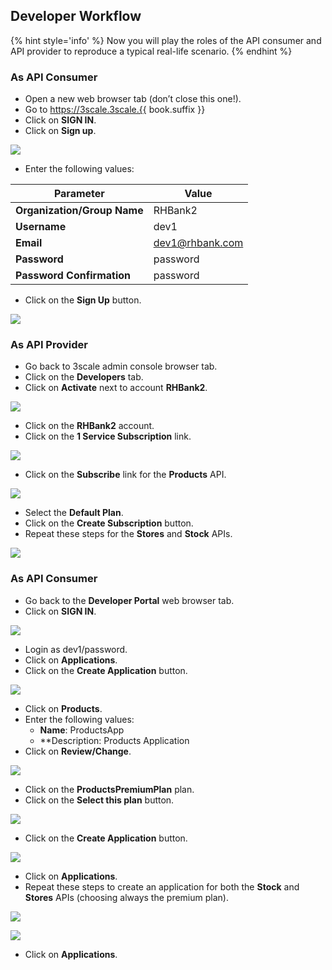 ## Developer Workflow

{% hint style='info' %}
Now you will play the roles of the API consumer and API provider to reproduce a typical real-life scenario.
{% endhint %}

### As API Consumer

* Open a new web browser tab (don’t close this one!).
* Go to https://3scale.3scale.{{ book.suffix }}
* Click on **SIGN IN**.
* Click on **Sign up**.

![](../assets/Selection_427.png)

* Enter the following values:

| Parameter | Value |
| --- | --- |
| **Organization/Group Name** | RHBank2 |
| **Username** | dev1 |
| **Email** | dev1@rhbank.com |
| **Password** | password |
| **Password Confirmation** | password |

* Click on the **Sign Up** button.

![](../assets/Selection_428.png)

### As API Provider

* Go back to 3scale admin console browser tab.
* Click on the **Developers** tab.
* Click on **Activate** next to account **RHBank2**.

![](../assets/Selection_425.png)

* Click on the **RHBank2** account.
* Click on the **1 Service Subscription** link.

![](../assets/Selection_429.png)

* Click on the **Subscribe** link for the **Products** API.

![](../assets/Selection_430.png)

* Select the **Default Plan**.
* Click on the **Create Subscription** button.
* Repeat these steps for the **Stores** and **Stock** APIs.

![](../assets/Selection_431.png)

### As API Consumer

* Go back to the **Developer Portal** web browser tab.
* Click on **SIGN IN**.

![](../assets/Selection_432.png)

* Login as dev1/password.
* Click on **Applications**.
* Click on the **Create Application** button.

![](../assets/Selection_433.png)

* Click on **Products**.
* Enter the following values:
    * **Name**: ProductsApp
    * **Description: Products Application
* Click on **Review/Change**.

![](../assets/Selection_434.png)

* Click on the **ProductsPremiumPlan** plan.
* Click on the **Select this plan** button.

![](../assets/Selection_435.png)

* Click on the **Create Application** button.

![](../assets/Selection_436.png)

* Click on **Applications**.
* Repeat these steps to create an application for both the **Stock** and **Stores** APIs (choosing always the premium plan).

![](../assets/Selection_437.png)

![](../assets/Selection_438.png)

* Click on **Applications**.









